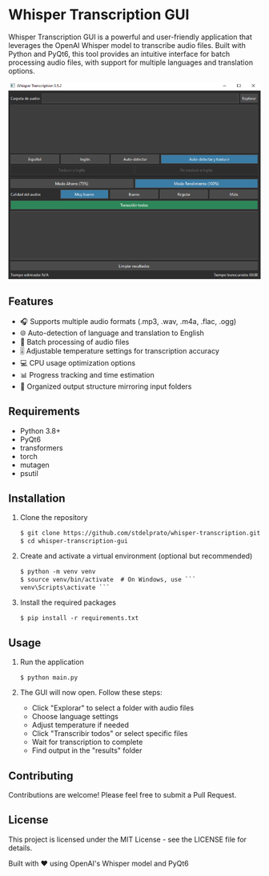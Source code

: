 # Whisper Transcription GUI

Whisper Transcription GUI is a powerful and user-friendly application that leverages the OpenAI Whisper model to transcribe audio files. Built with Python and PyQt6, this tool provides an intuitive interface for batch processing audio files, with support for multiple languages and translation options.

![alt text](./images/image.png)

## Features

- 🎧 Supports multiple audio formats (.mp3, .wav, .m4a, .flac, .ogg)
- 🌐 Auto-detection of language and translation to English
- 🔢 Batch processing of audio files
- 🎚️ Adjustable temperature settings for transcription accuracy
- 💻 CPU usage optimization options
- 📊 Progress tracking and time estimation
- 📁 Organized output structure mirroring input folders

## Requirements

- Python 3.8+
- PyQt6
- transformers
- torch
- mutagen
- psutil

## Installation

1. Clone the repository
   ```
   $ git clone https://github.com/stdelprato/whisper-transcription.git
   $ cd whisper-transcription-gui
   ```

2. Create and activate a virtual environment (optional but recommended)
   ```
   $ python -m venv venv
   $ source venv/bin/activate  # On Windows, use ``` venv\Scripts\activate ```
   ```

3. Install the required packages
   ```
   $ pip install -r requirements.txt
   ```

## Usage

1. Run the application
   ```
   $ python main.py
   ```

2. The GUI will now open. Follow these steps:
   - Click "Explorar" to select a folder with audio files
   - Choose language settings
   - Adjust temperature if needed
   - Click "Transcribir todos" or select specific files
   - Wait for transcription to complete
   - Find output in the "results" folder

## Contributing

Contributions are welcome! Please feel free to submit a Pull Request.

## License

This project is licensed under the MIT License - see the LICENSE file for details.

Built with ❤️ using OpenAI's Whisper model and PyQt6